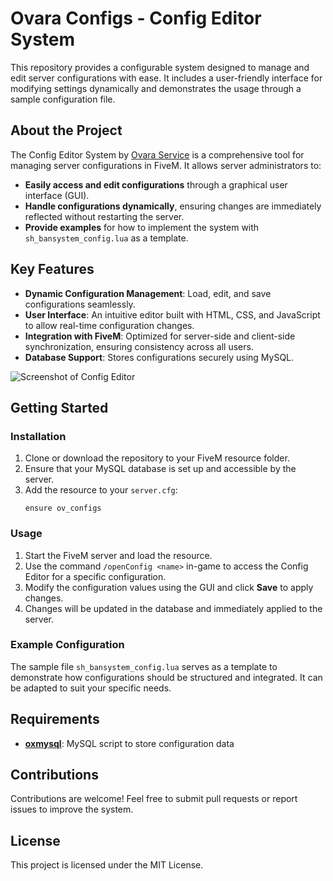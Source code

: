# Ovara Configs - Config Editor System

This repository provides a configurable system designed to manage and edit server configurations with ease. It includes a user-friendly interface for modifying settings dynamically and demonstrates the usage through a sample configuration file.

## About the Project

The Config Editor System by [Ovara Service](https://shop.ovara.gg) is a comprehensive tool for managing server configurations in FiveM. It allows server administrators to:
- **Easily access and edit configurations** through a graphical user interface (GUI).
- **Handle configurations dynamically**, ensuring changes are immediately reflected without restarting the server.
- **Provide examples** for how to implement the system with `sh_bansystem_config.lua` as a template.

## Key Features

- **Dynamic Configuration Management**: Load, edit, and save configurations seamlessly.
- **User Interface**: An intuitive editor built with HTML, CSS, and JavaScript to allow real-time configuration changes.
- **Integration with FiveM**: Optimized for server-side and client-side synchronization, ensuring consistency across all users.
- **Database Support**: Stores configurations securely using MySQL.

![Screenshot of Config Editor](https://www.floba-media.de/wp-content/uploads/2025/01/ConfigEditor.png)

## Getting Started

### Installation
1. Clone or download the repository to your FiveM resource folder.
2. Ensure that your MySQL database is set up and accessible by the server.
3. Add the resource to your `server.cfg`:
   ```
   ensure ov_configs
   ```

### Usage
1. Start the FiveM server and load the resource.
2. Use the command `/openConfig <name>` in-game to access the Config Editor for a specific configuration.
3. Modify the configuration values using the GUI and click **Save** to apply changes.
4. Changes will be updated in the database and immediately applied to the server.

### Example Configuration
The sample file `sh_bansystem_config.lua` serves as a template to demonstrate how configurations should be structured and integrated. It can be adapted to suit your specific needs.

## Requirements
- **[oxmysql](https://github.com/overextended/oxmysql)**: MySQL script to store configuration data

## Contributions
Contributions are welcome! Feel free to submit pull requests or report issues to improve the system.

## License
This project is licensed under the MIT License.
